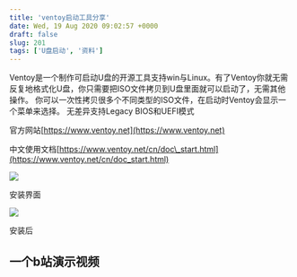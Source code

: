 ```yaml
---
title: 'ventoy启动工具分享'
date: Wed, 19 Aug 2020 09:02:57 +0000
draft: false
slug: 201 
tags: ['U盘启动', '资料']
---
```


Ventoy是一个制作可启动U盘的开源工具支持win与Linux。有了Ventoy你就无需反复地格式化U盘，你只需要把ISO文件拷贝到U盘里面就可以启动了，无需其他操作。 你可以一次性拷贝很多个不同类型的ISO文件，在启动时Ventoy会显示一个菜单来选择。 无差异支持Legacy BIOS和UEFI模式

官方网站[https://www.ventoy.net](https://www.ventoy.net)

中文使用文档[https://www.ventoy.net/cn/doc\_start.html](https://www.ventoy.net/cn/doc_start.html)

![](https://gao4.top/wp-content/uploads/2020/08/ventoy2disk_cn.png)

安装界面

![](https://gao4.top/wp-content/uploads/2020/08/ventoy2disk2_cn.png)

安装后

一个b站演示视频
--------